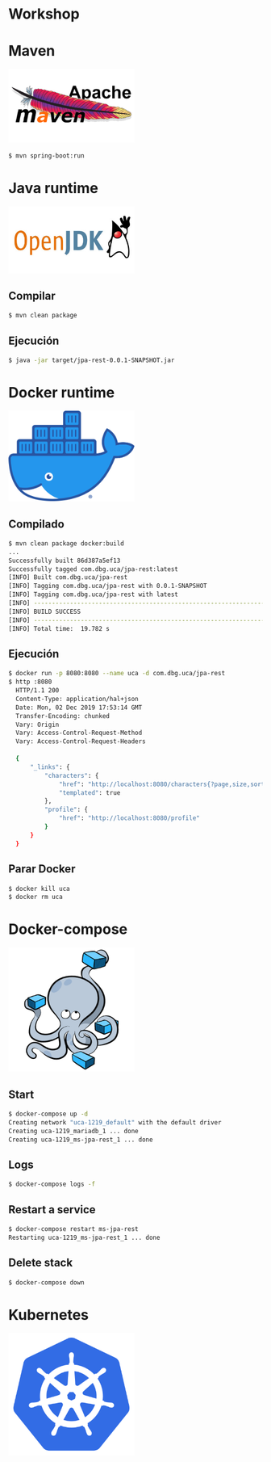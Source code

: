 # Workshop

# Maven 
<img src="images/maven.png" width="250"></img>
```bash
$ mvn spring-boot:run
```

# Java runtime
<img src="images/openjdk.jpg" width="250"></img>
## Compilar
```bash
$ mvn clean package
```

## Ejecución
```bash
$ java -jar target/jpa-rest-0.0.1-SNAPSHOT.jar
```

# Docker runtime
<img src="images/docker.png" width="250"></img>
## Compilado
```bash
$ mvn clean package docker:build
...
Successfully built 86d387a5ef13
Successfully tagged com.dbg.uca/jpa-rest:latest
[INFO] Built com.dbg.uca/jpa-rest
[INFO] Tagging com.dbg.uca/jpa-rest with 0.0.1-SNAPSHOT
[INFO] Tagging com.dbg.uca/jpa-rest with latest
[INFO] ------------------------------------------------------------------------
[INFO] BUILD SUCCESS
[INFO] ------------------------------------------------------------------------
[INFO] Total time:  19.782 s
```

## Ejecución
```bash
$ docker run -p 8080:8080 --name uca -d com.dbg.uca/jpa-rest
$ http :8080
  HTTP/1.1 200 
  Content-Type: application/hal+json
  Date: Mon, 02 Dec 2019 17:53:14 GMT
  Transfer-Encoding: chunked
  Vary: Origin
  Vary: Access-Control-Request-Method
  Vary: Access-Control-Request-Headers
  
  {
      "_links": {
          "characters": {
              "href": "http://localhost:8080/characters{?page,size,sort}",
              "templated": true
          },
          "profile": {
              "href": "http://localhost:8080/profile"
          }
      }
  }
```

## Parar Docker
```bash
$ docker kill uca
$ docker rm uca
```

# Docker-compose
<img src="images/docker-compose.png" width="250"></img>
## Start
```bash
$ docker-compose up -d
Creating network "uca-1219_default" with the default driver
Creating uca-1219_mariadb_1 ... done
Creating uca-1219_ms-jpa-rest_1 ... done
```
## Logs
```bash
$ docker-compose logs -f
```
## Restart a service
```bash
$ docker-compose restart ms-jpa-rest
Restarting uca-1219_ms-jpa-rest_1 ... done
```

## Delete stack
```bash
$ docker-compose down
```

# Kubernetes
<img src="images/kubernetes.png" width="250"></img>
